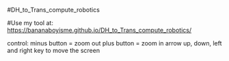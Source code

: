 #DH_to_Trans_compute_robotics

#Use my tool at: https://bananaboyisme.github.io/DH_to_Trans_compute_robotics/

control:
 minus button = zoom out
 plus button = zoom in
 arrow up, down, left and right key to move the screen 
